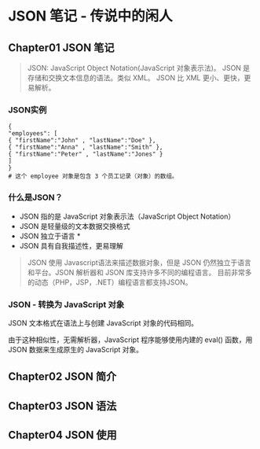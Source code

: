 # JSON 笔记 - 传说中的闲人
## Chapter01 JSON 笔记
> JSON: JavaScript Object Notation(JavaScript 对象表示法)。
JSON 是存储和交换文本信息的语法。类似 XML。
JSON 比 XML 更小、更快，更易解析。

### JSON实例

```
{
"employees": [
{ "firstName":"John" , "lastName":"Doe" }, 
{ "firstName":"Anna" , "lastName":"Smith" }, 
{ "firstName":"Peter" , "lastName":"Jones" }
]
}
# 这个 employee 对象是包含 3 个员工记录（对象）的数组。
```

### 什么是JSON？

- JSON 指的是 JavaScript 对象表示法（JavaScript Object Notation）
- JSON 是轻量级的文本数据交换格式
- JSON 独立于语言 *
- JSON 具有自我描述性，更易理解

> JSON 使用 Javascript语法来描述数据对象，但是 JSON 仍然独立于语言和平台。JSON 解析器和 JSON 库支持许多不同的编程语言。 目前非常多的动态（PHP，JSP，.NET）编程语言都支持JSON。

### JSON - 转换为 JavaScript 对象

JSON 文本格式在语法上与创建 JavaScript 对象的代码相同。

由于这种相似性，无需解析器，JavaScript 程序能够使用内建的 eval() 函数，用 JSON 数据来生成原生的 JavaScript 对象。



## Chapter02 JSON 简介





## Chapter03 JSON 语法





## Chapter04 JSON 使用
